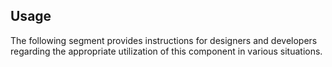 <ComponentHeading name="Select"></ComponentHeading>

<TableOfContents></TableOfContents>

## Usage

The following segment provides instructions for designers and developers regarding the appropriate utilization of this
component in various situations.
